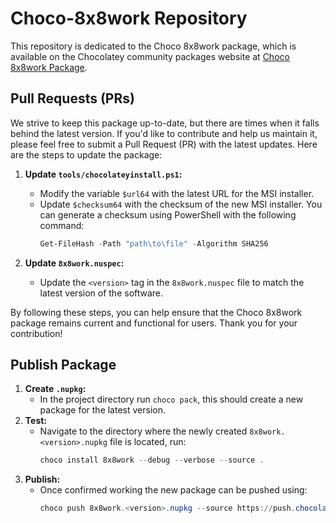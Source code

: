 # Choco-8x8work Repository

This repository is dedicated to the Choco 8x8work package, which is available on the Chocolatey community packages website at [Choco 8x8work Package](https://community.chocolatey.org/packages/8x8work).

## Pull Requests (PRs)

We strive to keep this package up-to-date, but there are times when it falls behind the latest version. If you'd like to contribute and help us maintain it, please feel free to submit a Pull Request (PR) with the latest updates. Here are the steps to update the package:

1. **Update `tools/chocolateyinstall.ps1`:**
   - Modify the variable `$url64` with the latest URL for the MSI installer.
   - Update `$checksum64` with the checksum of the new MSI installer. You can generate a checksum using PowerShell with the following command:
     ```powershell
     Get-FileHash -Path "path\to\file" -Algorithm SHA256
     ```

2. **Update `8x8work.nuspec`:**
   - Update the `<version>` tag in the `8x8work.nuspec` file to match the latest version of the software.

By following these steps, you can help ensure that the Choco 8x8work package remains current and functional for users. Thank you for your contribution!

## Publish Package

1. **Create `.nupkg`:**
   - In the project directory run `choco pack`, this should create a new package for the latest version.
2. **Test:**
   - Navigate to the directory where the newly created `8x8work.<version>.nupkg` file is located, run:
     ```powershell
     choco install 8x8work --debug --verbose --source .
     ```
3. **Publish:**
   - Once confirmed working the new package can be pushed using:
     ```powershell
     choco push 8x8work.<version>.nupkg --source https://push.chocolatey.org/
     ```
